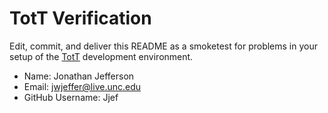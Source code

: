 # TotT Verification

Edit, commit, and deliver this README as a smoketest for problems in your
setup of the [TotT](http://tott-meetup.rtfd.org) development environment.

* Name: Jonathan Jefferson
* Email: jwjeffer@live.unc.edu
* GitHub Username: Jjef
